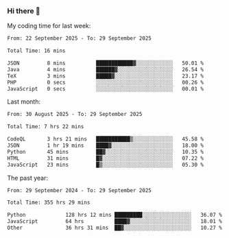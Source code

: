 ### Hi there 👋

My coding time for last week:

<!--START_SECTION:week-->

```txt
From: 22 September 2025 - To: 29 September 2025

Total Time: 16 mins

JSON         8 mins          ████████████▓░░░░░░░░░░░░   50.01 %
Java         4 mins          ██████▓░░░░░░░░░░░░░░░░░░   26.54 %
TeX          3 mins          █████▓░░░░░░░░░░░░░░░░░░░   23.17 %
PHP          0 secs          ░░░░░░░░░░░░░░░░░░░░░░░░░   00.26 %
JavaScript   0 secs          ░░░░░░░░░░░░░░░░░░░░░░░░░   00.01 %
```

<!--END_SECTION:week-->

Last month:

<!--START_SECTION:month-->

```txt
From: 30 August 2025 - To: 29 September 2025

Total Time: 7 hrs 22 mins

CodeQL       3 hrs 21 mins   ███████████▒░░░░░░░░░░░░░   45.58 %
JSON         1 hr 19 mins    ████▓░░░░░░░░░░░░░░░░░░░░   18.00 %
Python       45 mins         ██▓░░░░░░░░░░░░░░░░░░░░░░   10.35 %
HTML         31 mins         █▓░░░░░░░░░░░░░░░░░░░░░░░   07.22 %
JavaScript   23 mins         █▒░░░░░░░░░░░░░░░░░░░░░░░   05.30 %
```

<!--END_SECTION:month-->

The past year:

<!--START_SECTION:year-->

```txt
From: 29 September 2024 - To: 29 September 2025

Total Time: 355 hrs 29 mins

Python             128 hrs 12 mins █████████░░░░░░░░░░░░░░░░   36.07 %
JavaScript         64 hrs          ████▓░░░░░░░░░░░░░░░░░░░░   18.01 %
Other              36 hrs 31 mins  ██▓░░░░░░░░░░░░░░░░░░░░░░   10.27 %
```

<!--END_SECTION:year-->
